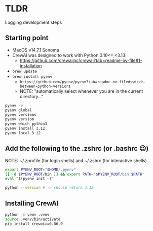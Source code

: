 # TLDR

Logging development steps

## Starting point

- MacOS v14.7.1 Sonoma
- CrewAI was designed to work with Python 3.10<=,<3.13
  - https://github.com/crewaiinc/crewai?tab=readme-ov-file#1-installation
- `brew update`
- `brew install pyenv`
  - `https://github.com/pyenv/pyenv?tab=readme-ov-file#switch-between-python-versions`
  - NOTE: "automatically select whenever you are in the current directory..."
  
```sh
pyenv -v
pyenv global
pyenv versions
pyenv version
pyenv which python3
pyenv install 3.12
pyenv local 3.12
```

## Add the following to the .zshrc (or .bashrc 😉)
NOTE: ~/.zprofile (for login shells) and ~/.zshrc (for interactive shells)

```sh -  in the .zshrc
export PYENV_ROOT="$HOME/.pyenv"
[[ -d $PYENV_ROOT/bin ]] && export PATH="$PYENV_ROOT/bin:$PATH"
eval "$(pyenv init -)"
```

```sh
python --version # -> should return 3.12
```

## Installing CrewAI

```sh
python -m venv .venv
source .venv/bin/activate
pip install crewai==0.86.0
```

